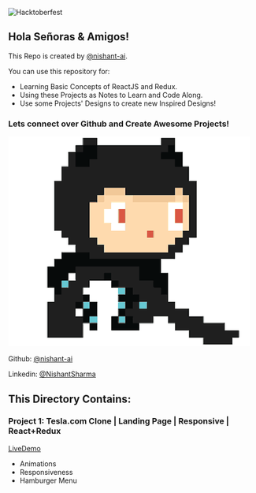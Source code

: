 ![Hacktoberfest](https://cdn.dribbble.com/users/224485/screenshots/1960538/solar-system_1.gif)

## Hola Señoras & Amigos!

This Repo is created by [@nishant-ai](https://github.com/nishant-ai).

You can use this repository for:

- Learning Basic Concepts of ReactJS and Redux.
- Using these Projects as Notes to Learn and Code Along.
- Use some Projects' Designs to create new Inspired Designs!

### Lets connect over Github and Create Awesome Projects!

![Github](https://raw.githubusercontent.com/martinfoakes/martinfoakes/master/octarun.gif)

Github: [@nishant-ai](https://github.com/nishant-ai)

Linkedin: [@NishantSharma](https://www.linkedin.com/in/nishantsh20/)

## This Directory Contains:

### Project 1: Tesla.com Clone | Landing Page | Responsive | React+Redux

[LiveDemo](https://tesla-clone-nishant.netlify.app/)

- Animations
- Responsiveness
- Hamburger Menu
